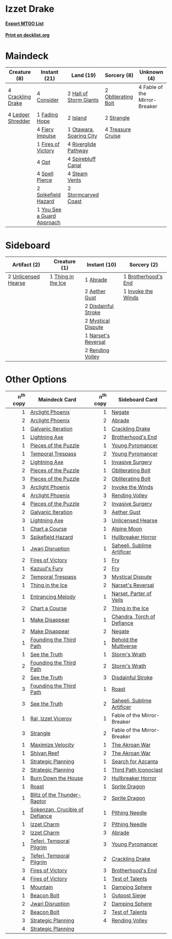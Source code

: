 # Izzet Drake

#### [Export MTGO List](../collection/Izzet%20Drake/Izzet%20Drake.txt)
#### [Print on decklist.org](http://decklist.org/?deckmain=4%09Consider%0A4%09Crackling%20Drake%0A4%09Fable%20of%20the%20Mirror-Breaker%0A1%09Fading%20Hope%0A4%09Fiery%20Impulse%0A1%09Fires%20of%20Victory%0A2%09Hall%20of%20Storm%20Giants%0A2%09Island%0A4%09Ledger%20Shredder%0A2%09Obliterating%20Bolt%0A4%09Opt%0A1%09Otawara,%20Soaring%20City%0A4%09Riverglide%20Pathway%0A4%09Spell%20Pierce%0A2%09Spikefield%20Hazard%0A4%09Spirebluff%20Canal%0A4%09Steam%20Vents%0A2%09Stormcarved%20Coast%0A2%09Strangle%0A4%09Treasure%20Cruise%0A1%09You%20See%20a%20Guard%20Approach&deckside=1%09Abrade%0A2%09Aether%20Gust%0A1%09Brotherhood's%20End%0A2%09Disdainful%20Stroke%0A1%09Invoke%20the%20Winds%0A2%09Mystical%20Dispute%0A1%09Narset's%20Reversal%0A2%09Rending%20Volley%0A1%09Thing%20in%20the%20Ice%0A2%09Unlicensed%20Hearse)
# Maindeck

|                                        Creature (8)                                        |                                            Instant (21)                                             |                                            Land (19)                                             |                                         Sorcery (8)                                          |         Unknown (4)         |
|--------------------------------------------------------------------------------------------|-----------------------------------------------------------------------------------------------------|--------------------------------------------------------------------------------------------------|----------------------------------------------------------------------------------------------|-----------------------------|
|4 [Crackling Drake](http://gatherer.wizards.com/Pages/Card/Details.aspx?multiverseid=452913)|4 [Consider](http://gatherer.wizards.com/Pages/Card/Details.aspx?multiverseid=534803)                |2 [Hall of Storm Giants](http://gatherer.wizards.com/Pages/Card/Details.aspx?multiverseid=527544) |2 [Obliterating Bolt](http://gatherer.wizards.com/Pages/Card/Details.aspx?multiverseid=583730)|4 Fable of the Mirror-Breaker|
|4 [Ledger Shredder](http://gatherer.wizards.com/Pages/Card/Details.aspx?multiverseid=555247)|1 [Fading Hope](http://gatherer.wizards.com/Pages/Card/Details.aspx?multiverseid=534812)             |2 [Island](http://gatherer.wizards.com/Pages/Card/Details.aspx?multiverseid=439857)               |2 [Strangle](http://gatherer.wizards.com/Pages/Card/Details.aspx?multiverseid=555326)         |                             |
|                                                                                            |4 [Fiery Impulse](http://gatherer.wizards.com/Pages/Card/Details.aspx?multiverseid=398516)           |1 [Otawara, Soaring City](http://gatherer.wizards.com/Pages/Card/Details.aspx?multiverseid=548584)|4 [Treasure Cruise](http://gatherer.wizards.com/Pages/Card/Details.aspx?multiverseid=420718)  |                             |
|                                                                                            |1 [Fires of Victory](http://gatherer.wizards.com/Pages/Card/Details.aspx?multiverseid=574603)        |4 [Riverglide Pathway](http://gatherer.wizards.com/Pages/Card/Details.aspx?multiverseid=491920)   |                                                                                              |                             |
|                                                                                            |4 [Opt](http://gatherer.wizards.com/Pages/Card/Details.aspx?multiverseid=442948)                     |4 [Spirebluff Canal](http://gatherer.wizards.com/Pages/Card/Details.aspx?multiverseid=417822)     |                                                                                              |                             |
|                                                                                            |4 [Spell Pierce](http://gatherer.wizards.com/Pages/Card/Details.aspx?multiverseid=425876)            |4 [Steam Vents](http://gatherer.wizards.com/Pages/Card/Details.aspx?multiverseid=405109)          |                                                                                              |                             |
|                                                                                            |2 [Spikefield Hazard](http://gatherer.wizards.com/Pages/Card/Details.aspx?multiverseid=491809)       |2 [Stormcarved Coast](http://gatherer.wizards.com/Pages/Card/Details.aspx?multiverseid=541141)    |                                                                                              |                             |
|                                                                                            |1 [You See a Guard Approach](http://gatherer.wizards.com/Pages/Card/Details.aspx?multiverseid=527372)|                                                                                                  |                                                                                              |                             |


# Sideboard

|                                         Artifact (2)                                         |                                        Creature (1)                                         |                                         Instant (10)                                         |                                         Sorcery (2)                                          |
|----------------------------------------------------------------------------------------------|---------------------------------------------------------------------------------------------|----------------------------------------------------------------------------------------------|----------------------------------------------------------------------------------------------|
|2 [Unlicensed Hearse](http://gatherer.wizards.com/Pages/Card/Details.aspx?multiverseid=555447)|1 [Thing in the Ice](http://gatherer.wizards.com/Pages/Card/Details.aspx?multiverseid=409836)|1 [Abrade](http://gatherer.wizards.com/Pages/Card/Details.aspx?multiverseid=430772)           |1 [Brotherhood's End](http://gatherer.wizards.com/Pages/Card/Details.aspx?multiverseid=583713)|
|                                                                                              |                                                                                             |2 [Aether Gust](http://gatherer.wizards.com/Pages/Card/Details.aspx?multiverseid=466796)      |1 [Invoke the Winds](http://gatherer.wizards.com/Pages/Card/Details.aspx?multiverseid=548355) |
|                                                                                              |                                                                                             |2 [Disdainful Stroke](http://gatherer.wizards.com/Pages/Card/Details.aspx?multiverseid=420705)|                                                                                              |
|                                                                                              |                                                                                             |2 [Mystical Dispute](http://gatherer.wizards.com/Pages/Card/Details.aspx?multiverseid=473020) |                                                                                              |
|                                                                                              |                                                                                             |1 [Narset's Reversal](http://gatherer.wizards.com/Pages/Card/Details.aspx?multiverseid=460989)|                                                                                              |
|                                                                                              |                                                                                             |2 [Rending Volley](http://gatherer.wizards.com/Pages/Card/Details.aspx?multiverseid=394663)   |                                                                                              |


# Other Options

|*n*<sup>th</sup> copy|                                              Maindeck Card                                              |*n*<sup>th</sup> copy|                                           Sideboard Card                                            |
|--------------------:|---------------------------------------------------------------------------------------------------------|--------------------:|-----------------------------------------------------------------------------------------------------|
|                    1|[Arclight Phoenix](http://gatherer.wizards.com/Pages/Card/Details.aspx?multiverseid=452841)              |                    1|[Negate](http://gatherer.wizards.com/Pages/Card/Details.aspx?multiverseid=423707)                    |
|                    2|[Arclight Phoenix](http://gatherer.wizards.com/Pages/Card/Details.aspx?multiverseid=452841)              |                    2|[Abrade](http://gatherer.wizards.com/Pages/Card/Details.aspx?multiverseid=430772)                    |
|                    1|[Galvanic Iteration](http://gatherer.wizards.com/Pages/Card/Details.aspx?multiverseid=535018)            |                    1|[Crackling Drake](http://gatherer.wizards.com/Pages/Card/Details.aspx?multiverseid=452913)           |
|                    1|[Lightning Axe](http://gatherer.wizards.com/Pages/Card/Details.aspx?multiverseid=409925)                 |                    2|[Brotherhood's End](http://gatherer.wizards.com/Pages/Card/Details.aspx?multiverseid=583713)         |
|                    1|[Pieces of the Puzzle](http://gatherer.wizards.com/Pages/Card/Details.aspx?multiverseid=409821)          |                    1|[Young Pyromancer](http://gatherer.wizards.com/Pages/Card/Details.aspx?multiverseid=426592)          |
|                    1|[Temporal Trespass](http://gatherer.wizards.com/Pages/Card/Details.aspx?multiverseid=391939)             |                    2|[Young Pyromancer](http://gatherer.wizards.com/Pages/Card/Details.aspx?multiverseid=426592)          |
|                    2|[Lightning Axe](http://gatherer.wizards.com/Pages/Card/Details.aspx?multiverseid=409925)                 |                    1|[Invasive Surgery](http://gatherer.wizards.com/Pages/Card/Details.aspx?multiverseid=409811)          |
|                    2|[Pieces of the Puzzle](http://gatherer.wizards.com/Pages/Card/Details.aspx?multiverseid=409821)          |                    1|[Obliterating Bolt](http://gatherer.wizards.com/Pages/Card/Details.aspx?multiverseid=583730)         |
|                    3|[Pieces of the Puzzle](http://gatherer.wizards.com/Pages/Card/Details.aspx?multiverseid=409821)          |                    2|[Obliterating Bolt](http://gatherer.wizards.com/Pages/Card/Details.aspx?multiverseid=583730)         |
|                    3|[Arclight Phoenix](http://gatherer.wizards.com/Pages/Card/Details.aspx?multiverseid=452841)              |                    2|[Invoke the Winds](http://gatherer.wizards.com/Pages/Card/Details.aspx?multiverseid=548355)          |
|                    4|[Arclight Phoenix](http://gatherer.wizards.com/Pages/Card/Details.aspx?multiverseid=452841)              |                    3|[Rending Volley](http://gatherer.wizards.com/Pages/Card/Details.aspx?multiverseid=394663)            |
|                    4|[Pieces of the Puzzle](http://gatherer.wizards.com/Pages/Card/Details.aspx?multiverseid=409821)          |                    2|[Invasive Surgery](http://gatherer.wizards.com/Pages/Card/Details.aspx?multiverseid=409811)          |
|                    2|[Galvanic Iteration](http://gatherer.wizards.com/Pages/Card/Details.aspx?multiverseid=535018)            |                    3|[Aether Gust](http://gatherer.wizards.com/Pages/Card/Details.aspx?multiverseid=466796)               |
|                    3|[Lightning Axe](http://gatherer.wizards.com/Pages/Card/Details.aspx?multiverseid=409925)                 |                    3|[Unlicensed Hearse](http://gatherer.wizards.com/Pages/Card/Details.aspx?multiverseid=555447)         |
|                    1|[Chart a Course](http://gatherer.wizards.com/Pages/Card/Details.aspx?multiverseid=435200)                |                    1|[Alpine Moon](http://gatherer.wizards.com/Pages/Card/Details.aspx?multiverseid=447264)               |
|                    3|[Spikefield Hazard](http://gatherer.wizards.com/Pages/Card/Details.aspx?multiverseid=491809)             |                    1|[Hullbreaker Horror](http://gatherer.wizards.com/Pages/Card/Details.aspx?multiverseid=540902)        |
|                    1|[Jwari Disruption](http://gatherer.wizards.com/Pages/Card/Details.aspx?multiverseid=491693)              |                    1|[Saheeli, Sublime Artificer](http://gatherer.wizards.com/Pages/Card/Details.aspx?multiverseid=461161)|
|                    2|[Fires of Victory](http://gatherer.wizards.com/Pages/Card/Details.aspx?multiverseid=574603)              |                    1|[Fry](http://gatherer.wizards.com/Pages/Card/Details.aspx?multiverseid=466894)                       |
|                    1|[Kazuul's Fury](http://gatherer.wizards.com/Pages/Card/Details.aspx?multiverseid=491786)                 |                    2|[Fry](http://gatherer.wizards.com/Pages/Card/Details.aspx?multiverseid=466894)                       |
|                    2|[Temporal Trespass](http://gatherer.wizards.com/Pages/Card/Details.aspx?multiverseid=391939)             |                    3|[Mystical Dispute](http://gatherer.wizards.com/Pages/Card/Details.aspx?multiverseid=473020)          |
|                    1|[Thing in the Ice](http://gatherer.wizards.com/Pages/Card/Details.aspx?multiverseid=409836)              |                    2|[Narset's Reversal](http://gatherer.wizards.com/Pages/Card/Details.aspx?multiverseid=460989)         |
|                    1|[Entrancing Melody](http://gatherer.wizards.com/Pages/Card/Details.aspx?multiverseid=435207)             |                    1|[Narset, Parter of Veils](http://gatherer.wizards.com/Pages/Card/Details.aspx?multiverseid=460988)   |
|                    2|[Chart a Course](http://gatherer.wizards.com/Pages/Card/Details.aspx?multiverseid=435200)                |                    2|[Thing in the Ice](http://gatherer.wizards.com/Pages/Card/Details.aspx?multiverseid=409836)          |
|                    1|[Make Disappear](http://gatherer.wizards.com/Pages/Card/Details.aspx?multiverseid=555250)                |                    1|[Chandra, Torch of Defiance](http://gatherer.wizards.com/Pages/Card/Details.aspx?multiverseid=417683)|
|                    2|[Make Disappear](http://gatherer.wizards.com/Pages/Card/Details.aspx?multiverseid=555250)                |                    2|[Negate](http://gatherer.wizards.com/Pages/Card/Details.aspx?multiverseid=423707)                    |
|                    1|[Founding the Third Path](http://gatherer.wizards.com/Pages/Card/Details.aspx?multiverseid=574530)       |                    1|[Behold the Multiverse](http://gatherer.wizards.com/Pages/Card/Details.aspx?multiverseid=503653)     |
|                    1|[See the Truth](http://gatherer.wizards.com/Pages/Card/Details.aspx?multiverseid=488251)                 |                    1|[Storm's Wrath](http://gatherer.wizards.com/Pages/Card/Details.aspx?multiverseid=476408)             |
|                    2|[Founding the Third Path](http://gatherer.wizards.com/Pages/Card/Details.aspx?multiverseid=574530)       |                    2|[Storm's Wrath](http://gatherer.wizards.com/Pages/Card/Details.aspx?multiverseid=476408)             |
|                    2|[See the Truth](http://gatherer.wizards.com/Pages/Card/Details.aspx?multiverseid=488251)                 |                    3|[Disdainful Stroke](http://gatherer.wizards.com/Pages/Card/Details.aspx?multiverseid=420705)         |
|                    3|[Founding the Third Path](http://gatherer.wizards.com/Pages/Card/Details.aspx?multiverseid=574530)       |                    1|[Roast](http://gatherer.wizards.com/Pages/Card/Details.aspx?multiverseid=394667)                     |
|                    3|[See the Truth](http://gatherer.wizards.com/Pages/Card/Details.aspx?multiverseid=488251)                 |                    2|[Saheeli, Sublime Artificer](http://gatherer.wizards.com/Pages/Card/Details.aspx?multiverseid=461161)|
|                    1|[Ral, Izzet Viceroy](http://gatherer.wizards.com/Pages/Card/Details.aspx?multiverseid=452945)            |                    1|Fable of the Mirror-Breaker                                                                          |
|                    3|[Strangle](http://gatherer.wizards.com/Pages/Card/Details.aspx?multiverseid=555326)                      |                    2|Fable of the Mirror-Breaker                                                                          |
|                    1|[Maximize Velocity](http://gatherer.wizards.com/Pages/Card/Details.aspx?multiverseid=452861)             |                    1|[The Akroan War](http://gatherer.wizards.com/Pages/Card/Details.aspx?multiverseid=476375)            |
|                    1|[Shivan Reef](http://gatherer.wizards.com/Pages/Card/Details.aspx?multiverseid=129731)                   |                    2|[The Akroan War](http://gatherer.wizards.com/Pages/Card/Details.aspx?multiverseid=476375)            |
|                    1|[Strategic Planning](http://gatherer.wizards.com/Pages/Card/Details.aspx?multiverseid=376525)            |                    1|[Search for Azcanta](http://gatherer.wizards.com/Pages/Card/Details.aspx?multiverseid=435226)        |
|                    2|[Strategic Planning](http://gatherer.wizards.com/Pages/Card/Details.aspx?multiverseid=376525)            |                    1|[Third Path Iconoclast](http://gatherer.wizards.com/Pages/Card/Details.aspx?multiverseid=583805)     |
|                    1|[Burn Down the House](http://gatherer.wizards.com/Pages/Card/Details.aspx?multiverseid=534907)           |                    2|[Hullbreaker Horror](http://gatherer.wizards.com/Pages/Card/Details.aspx?multiverseid=540902)        |
|                    1|[Roast](http://gatherer.wizards.com/Pages/Card/Details.aspx?multiverseid=394667)                         |                    1|[Sprite Dragon](http://gatherer.wizards.com/Pages/Card/Details.aspx?multiverseid=479731)             |
|                    1|[Blitz of the Thunder-Raptor](http://gatherer.wizards.com/Pages/Card/Details.aspx?multiverseid=479629)   |                    2|[Sprite Dragon](http://gatherer.wizards.com/Pages/Card/Details.aspx?multiverseid=479731)             |
|                    1|[Sokenzan, Crucible of Defiance](http://gatherer.wizards.com/Pages/Card/Details.aspx?multiverseid=548589)|                    1|[Pithing Needle](http://gatherer.wizards.com/Pages/Card/Details.aspx?multiverseid=129526)            |
|                    1|[Izzet Charm](http://gatherer.wizards.com/Pages/Card/Details.aspx?multiverseid=338413)                   |                    2|[Pithing Needle](http://gatherer.wizards.com/Pages/Card/Details.aspx?multiverseid=129526)            |
|                    2|[Izzet Charm](http://gatherer.wizards.com/Pages/Card/Details.aspx?multiverseid=338413)                   |                    3|[Abrade](http://gatherer.wizards.com/Pages/Card/Details.aspx?multiverseid=430772)                    |
|                    1|[Teferi, Temporal Pilgrim](http://gatherer.wizards.com/Pages/Card/Details.aspx?multiverseid=583651)      |                    3|[Young Pyromancer](http://gatherer.wizards.com/Pages/Card/Details.aspx?multiverseid=426592)          |
|                    2|[Teferi, Temporal Pilgrim](http://gatherer.wizards.com/Pages/Card/Details.aspx?multiverseid=583651)      |                    2|[Crackling Drake](http://gatherer.wizards.com/Pages/Card/Details.aspx?multiverseid=452913)           |
|                    3|[Fires of Victory](http://gatherer.wizards.com/Pages/Card/Details.aspx?multiverseid=574603)              |                    3|[Brotherhood's End](http://gatherer.wizards.com/Pages/Card/Details.aspx?multiverseid=583713)         |
|                    4|[Fires of Victory](http://gatherer.wizards.com/Pages/Card/Details.aspx?multiverseid=574603)              |                    1|[Test of Talents](http://gatherer.wizards.com/Pages/Card/Details.aspx?multiverseid=513536)           |
|                    1|[Mountain](http://gatherer.wizards.com/Pages/Card/Details.aspx?multiverseid=439859)                      |                    1|[Damping Sphere](http://gatherer.wizards.com/Pages/Card/Details.aspx?multiverseid=443101)            |
|                    1|[Beacon Bolt](http://gatherer.wizards.com/Pages/Card/Details.aspx?multiverseid=452904)                   |                    1|[Outpost Siege](http://gatherer.wizards.com/Pages/Card/Details.aspx?multiverseid=433071)             |
|                    2|[Jwari Disruption](http://gatherer.wizards.com/Pages/Card/Details.aspx?multiverseid=491693)              |                    2|[Damping Sphere](http://gatherer.wizards.com/Pages/Card/Details.aspx?multiverseid=443101)            |
|                    2|[Beacon Bolt](http://gatherer.wizards.com/Pages/Card/Details.aspx?multiverseid=452904)                   |                    2|[Test of Talents](http://gatherer.wizards.com/Pages/Card/Details.aspx?multiverseid=513536)           |
|                    3|[Strategic Planning](http://gatherer.wizards.com/Pages/Card/Details.aspx?multiverseid=376525)            |                    4|[Rending Volley](http://gatherer.wizards.com/Pages/Card/Details.aspx?multiverseid=394663)            |
|                    4|[Strategic Planning](http://gatherer.wizards.com/Pages/Card/Details.aspx?multiverseid=376525)            |                     |                                                                                                     |

